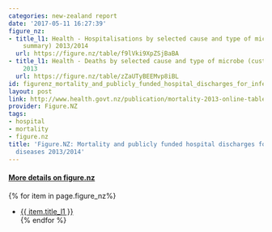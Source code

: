 ```yaml
---
categories: new-zealand report
date: '2017-05-11 16:27:39'
figure_nz:
- title_l1: Health - Hospitalisations by selected cause and type of microbe (custom
    summary) 2013/2014
  url: https://figure.nz/table/f9lVki9XpZSjBaBA
- title_l1: Health - Deaths by selected cause and type of microbe (custom summary)
    2013
  url: https://figure.nz/table/zZaUTyBEEMvp8iBL
id: figurenz_mortality_and_publicly_funded_hospital_discharges_for_infectious_diseases_20132014
layout: post
link: http://www.health.govt.nz/publication/mortality-2013-online-tables
provider: Figure.NZ
tags:
- hospital
- mortality
- figure.nz
title: 'Figure.NZ: Mortality and publicly funded hospital discharges for infectious
  diseases 2013/2014'
---
```


<h4><u> More details on figure.nz</u></h4>
{% for item in page.figure_nz%}
<ul class="post-list-l2">
    <li><a href="{{ item.url }}">{{ item.title_l1 }}</a></li>
{% endfor %}
</ul>